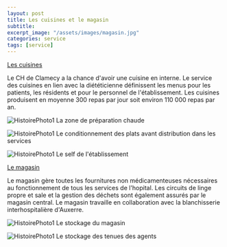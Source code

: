 ```yaml
---
layout: post
title: Les cuisines et le magasin
subtitle:
excerpt_image: "/assets/images/magasin.jpg"
categories: service
tags: [service]
---
```


<u>Les cuisines</u>

Le CH de Clamecy a la chance d'avoir une cuisine en interne. Le service des cuisines en lien avec la diététicienne définissent les menus pour les patients, les résidents et pour le personnel de l'établissement.
Les cuisines produisent en moyenne 300 repas par jour soit environ 110 000 repas par an.


![HistoirePhoto1](https://chclamecy.github.io/jekyll-theme-yat/assets/images/cuisine2.jpg)  La zone de préparation chaude


![HistoirePhoto1](https://chclamecy.github.io/jekyll-theme-yat/assets/images/cuisine1.jpg)  Le conditionnement des plats avant distribution dans les services


![HistoirePhoto1](https://chclamecy.github.io/jekyll-theme-yat/assets/images/self1.jpg)  Le self de l'établissement


<u>Le magasin</u>

Le magasin gère toutes les fournitures non médicamenteuses nécessaires au fonctionnement de tous les services de l'hopital. Les circuits de linge propre et sale et la gestion des déchets sont également assurés par le magasin central. Le magasin travaille en collaboration avec la blanchisserie interhospitalière d'Auxerre.


![HistoirePhoto1](https://chclamecy.github.io/jekyll-theme-yat/assets/images/magasin1.jpg)  Le stockage du magasin


![HistoirePhoto1](https://chclamecy.github.io/jekyll-theme-yat/assets/images/magasin3.jpg)  Le stockage des tenues des agents
